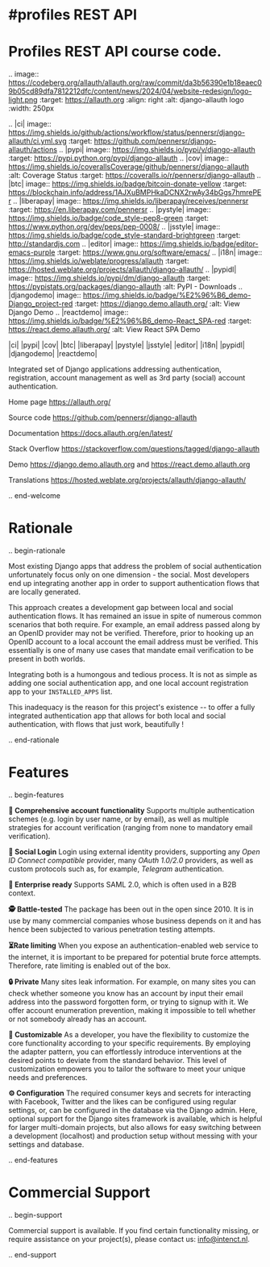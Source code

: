 #profiles REST API
==========================
Profiles REST API course code.
==========================

.. image:: https://codeberg.org/allauth/allauth.org/raw/commit/da3b56390e1b18eaec09b05cd89dfa7812212dfc/content/news/2024/04/website-redesign/logo-light.png
   :target: https://allauth.org
   :align: right
   :alt: django-allauth logo
   :width: 250px


.. |ci| image:: https://img.shields.io/github/actions/workflow/status/pennersr/django-allauth/ci.yml.svg
   :target: https://github.com/pennersr/django-allauth/actions
.. |pypi| image:: https://img.shields.io/pypi/v/django-allauth
   :target: https://pypi.python.org/pypi/django-allauth
.. |cov| image:: https://img.shields.io/coverallsCoverage/github/pennersr/django-allauth
   :alt: Coverage Status
   :target: https://coveralls.io/r/pennersr/django-allauth
.. |btc| image:: https://img.shields.io/badge/bitcoin-donate-yellow
   :target: https://blockchain.info/address/1AJXuBMPHkaDCNX2rwAy34bGgs7hmrePEr
.. |liberapay| image:: https://img.shields.io/liberapay/receives/pennersr
   :target: https://en.liberapay.com/pennersr
.. |pystyle| image:: https://img.shields.io/badge/code_style-pep8-green
   :target: https://www.python.org/dev/peps/pep-0008/
.. |jsstyle| image:: https://img.shields.io/badge/code_style-standard-brightgreen
   :target: http://standardjs.com
.. |editor| image:: https://img.shields.io/badge/editor-emacs-purple
   :target: https://www.gnu.org/software/emacs/
.. |i18n| image:: https://img.shields.io/weblate/progress/allauth
   :target: https://hosted.weblate.org/projects/allauth/django-allauth/
.. |pypidl| image:: https://img.shields.io/pypi/dm/django-allauth
   :target: https://pypistats.org/packages/django-allauth
   :alt: PyPI - Downloads
.. |djangodemo| image:: https://img.shields.io/badge/%E2%96%B6_demo-Django_project-red
   :target: https://django.demo.allauth.org/
   :alt: View Django Demo
.. |reactdemo| image:: https://img.shields.io/badge/%E2%96%B6_demo-React_SPA-red
   :target: https://react.demo.allauth.org/
   :alt: View React SPA Demo

|ci| |pypi| |cov| |btc| |liberapay| |pystyle| |jsstyle| |editor| |i18n| |pypidl| |djangodemo| |reactdemo|


Integrated set of Django applications addressing authentication,
registration, account management as well as 3rd party (social) account
authentication.

Home page
  https://allauth.org/

Source code
  https://github.com/pennersr/django-allauth

Documentation
  https://docs.allauth.org/en/latest/

Stack Overflow
  https://stackoverflow.com/questions/tagged/django-allauth

Demo
  https://django.demo.allauth.org and https://react.demo.allauth.org

Translations
  https://hosted.weblate.org/projects/allauth/django-allauth/

.. end-welcome

Rationale
=========

.. begin-rationale

Most existing Django apps that address the problem of social
authentication unfortunately focus only on one dimension - the social.
Most developers end up integrating another app in order to support authentication
flows that are locally generated.

This approach creates a development gap between local and social
authentication flows. It has remained an issue in spite of numerous common
scenarios that both require. For example, an email address passed along by an
OpenID provider may not be verified. Therefore, prior to hooking up
an OpenID account to a local account the email address must be
verified. This essentially is one of many use cases that mandate email
verification to be present in both worlds.

Integrating both is a humongous and tedious process. It is not as
simple as adding one social authentication app, and one
local account registration app to your ``INSTALLED_APPS`` list.

This inadequacy is the reason for this project's existence  -- to offer a fully
integrated authentication app that allows for both local and social
authentication, with flows that just work, beautifully !

.. end-rationale


Features
========

.. begin-features

**🔑 Comprehensive account functionality**
    Supports multiple authentication
    schemes (e.g. login by user name, or by email), as well as multiple
    strategies for account verification (ranging from none to mandatory email
    verification).

**👥 Social Login**
    Login using external identity providers, supporting any *Open ID Connect
    compatible* provider, many *OAuth 1.0/2.0* providers, as well as
    custom protocols such as, for example, *Telegram* authentication.

**💼 Enterprise ready**
    Supports SAML 2.0, which is often used in a B2B context.

**🕵️ Battle-tested**
    The package has been out in the open since 2010. It is in use by many
    commercial companies whose business depends on it and has hence been
    subjected to various penetration testing attempts.

**⏳Rate limiting**
    When you expose an authentication-enabled web service to
    the internet, it is important to be prepared for potential brute force
    attempts. Therefore, rate limiting is enabled out of the box.

**🔒 Private**
    Many sites leak information. For example, on many sites you can
    check whether someone you know has an account by input their email address
    into the password forgotten form, or trying to signup with it. We offer
    account enumeration prevention, making it impossible to tell whether or not
    somebody already has an account.

**🧩 Customizable**
    As a developer, you have the flexibility to customize the core functionality
    according to your specific requirements. By employing the adapter pattern, you
    can effortlessly introduce interventions at the desired points to deviate from
    the standard behavior. This level of customization empowers you to tailor the
    software to meet your unique needs and preferences.

**⚙️ Configuration**
    The required consumer keys and secrets for interacting with Facebook,
    Twitter and the likes can be configured using regular settings, or, can be
    configured in the database via the Django admin. Here, optional support for
    the Django sites framework is available, which is helpful for larger
    multi-domain projects, but also allows for easy switching between a
    development (localhost) and production setup without messing with your
    settings and database.


.. end-features


Commercial Support
==================

.. begin-support

Commercial support is available. If you find certain functionality missing, or
require assistance on your project(s), please contact us: info@intenct.nl.

.. end-support